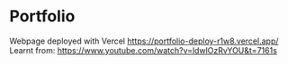 # Portfolio
 Webpage deployed with Vercel 
 https://portfolio-deploy-r1w8.vercel.app/
Learnt from: https://www.youtube.com/watch?v=ldwlOzRvYOU&t=7161s
